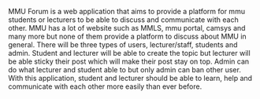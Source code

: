 MMU Forum is a web application that aims to provide a platform for mmu students or lecturers to be able to discuss and communicate with each other. MMU has a lot of website such as MMLS, mmu portal, camsys and many more but none of them provide a platform to discuss about MMU in general. There will be three types of users, lecturer/staff, students and admin. Student and lecturer will be able to create the topic but lecturer will be able sticky their post which will make their post stay on top. Admin can do what lecturer and student able to but only admin can ban other user. With this application, student and lecturer should be able to learn, help and communicate with each other more easily than ever before.
